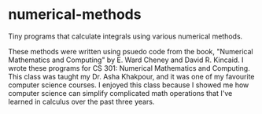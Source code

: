 numerical-methods
=================

Tiny programs that calculate integrals using various numerical methods.

These methods were written using psuedo code from the book, "Numerical Mathematics and Computing" by E. Ward Cheney and David R. Kincaid. I wrote these programs for CS 301: Numerical Mathematics and Computing. This class was taught my Dr. Asha Khakpour, and it was one of my favourite computer science courses. I enjoyed this class because I showed me how computer science can simplify complicated math operations that I've learned in calculus over the past three years. 
